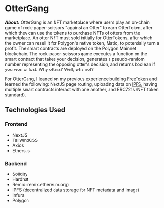 # OtterGang

***About:*** OtterGang is an NFT marketplace where users play an on-chain game of rock-paper-scissors "against an Otter" to earn OtterToken, after which they can use the tokens to purchase NFTs of otters from the marketplace. An otter NFT must sold initially for OtterTokens, after which the owner can resell it for Polygon's native token, Matic, to potentially turn a profit. The smart contracts are deployed on the Polygon Mainnet blockchain. The rock-paper-scissors game executes a function on the smart contract that takes your decision, generates a pseudo-random number representing the opposing otter's decision, and returns boolean if you won or lost. Why otters? Well, why not?


For OtterGang, I leaned on my previous experience building [FreeToken](https://github.com/JJZFIVE/FreeToken) and learned the following: NextJS page routing, uploading data on [IPFS](https://ipfs.io/), having multiple smart contracts interact with one another, and ERC721s (NFT token standard).


## Technologies Used

### Frontend
- NextJS
- TailwindCSS
- Axios
- Ethers.js


### Backend
- Solidity
- Hardhat
- Remix (remix.ethereum.org)
- IPFS (decentralized data storage for NFT metadata and image)
- Infura
- Polygon
